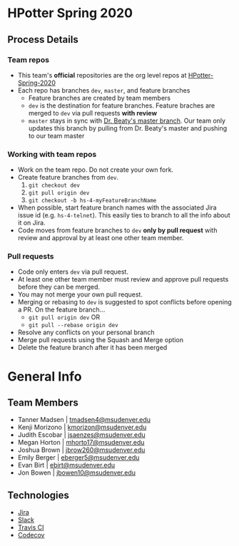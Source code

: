# HPotter Spring 2020

## Process Details

### Team repos
* This team's **official** repositories are the org level repos at [HPotter-Spring-2020](https://github.com/HPotter-Spring-2020)
* Each repo has branches `dev`, `master`, and feature branches
  * Feature branches are created by team members
  * `dev` is the destination for feature branches. Feature braches are merged to `dev` via pull requests **with review**
  * `master` stays in sync with [Dr. Beaty's master branch](https://github.com/drsjb80/HPotter/tree/master). Our team only updates this branch by pulling from Dr. Beaty's master and pushing to our team master

### Working with team repos
* Work on the team repo. Do not create your own fork.
* Create feature branches from `dev`.
  1. `git checkout dev`
  1. `git pull origin dev`
  1. `git checkout -b hs-4-myFeatureBranchName` 
* When possible, start feature branch names with the associated Jira issue id (e.g. `hs-4-telnet`). This easily ties to branch to all the info about it on Jira. 
* Code moves from feature branches to `dev` **only by pull request** with review and approval by at least one other team member.

### Pull requests
* Code only enters `dev` via pull request.
* At least one other team member must review and approve pull requests before they can be merged.
* You may not merge your own pull request.
* Merging or rebasing to `dev` is suggested to spot conflicts before opening a PR. On the feature branch...
  * `git pull origin dev` OR
  * `git pull --rebase origin dev`
* Resolve any conflicts on your personal branch
* Merge pull requests using the Squash and Merge option
* Delete the feature branch after it has been merged

# General Info

## Team Members
* Tanner Madsen | tmadsen4@msudenver.edu
* Kenji Morizono | kmorizon@msudenver.edu
* Judith Escobar | jsaenzes@msudenver.edu
* Megan Horton | mhorto17@msudenver.edu
* Joshua Brown | jbrow260@msudenver.edu
* Emily Berger | eberger5@msudenver.edu
* Evan Birt | ebirt@msudenver.edu
* Jon Bowen | jbowen10@msudenver.edu

## Technologies
* [Jira](https://gouda.msudenver.edu/jira/browse/HS)
* [Slack](https://drb80.slack.com/archives/CCJRBT03Z)
* [Travis CI](https://travis-ci.org/HPotter-Spring-2020/HPotter)
* [Codecov](https://codecov.io/gh/HPotter-Spring-2020)
